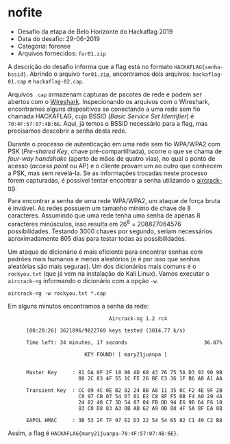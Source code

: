 # nofite

- Desafio da etapa de Belo Horizonte do Hackaflag 2019
- Data do desafio: 29-06-2019
- Categoria: forense
- Arquivos fornecidos: `for01.zip`

A descrição do desafio informa que a flag está no formato `HACKAFLAG{senha-bssid}`. Abrindo o arquivo `for01.zip`, encontramos dois arquivos: `hackaflag-01.cap` e `hackaflag-02.cap`.

Arquivos `.cap` armazenam capturas de pacotes de rede e podem ser abertos com o [Wireshark](https://www.wireshark.org/). Inspecionando os arquivos com o Wireshark, encontramos alguns dispositivos se conectando a uma rede sem fio chamada HACKAFLAG, cujo BSSID (_Basic Service Set Identifier_) é `70:4F:57:07:4B:6E`. Aqui, já temos o BSSID necessário para a flag, mas precisamos descobrir a senha desta rede.

Durante o processo de autenticação em uma rede sem fio WPA/WPA2 com PSK (_Pre-shared Key_, chave pré-compartilhada), ocorre o que se chama de _four-way handshake_ (aperto de mãos de quatro vias), no qual o ponto de acesso (_access point_ ou AP) e o cliente provam um ao outro que conhecem a PSK, mas sem revelá-la. Se as informações trocadas neste processo forem capturadas, é possível tentar encontrar a senha utilizando o [aircrack-ng](https://www.aircrack-ng.org/).

Para encontrar a senha de uma rede WPA/WPA2, um ataque de força bruta é inviável. As redes possuem um tamanho mínimo de chave de 8 caracteres. Assumindo que uma rede tenha uma senha de apenas 8 caracteres minúsculos, isso resulta em 26<sup>8</sup> = 208827064576 possibilidades. Testando 3000 chaves por segundo, seriam necessários aproximadamente 805 dias para testar todas as possibilidades.

Um ataque de dicionário é mais eficiente para encontrar senhas com padrões mais humanos e menos aleatórios (e é por isso que senhas aleatórias são mais seguras). Um dos dicionários mais comuns é o `rockyou.txt` (que já vem na instalação do Kali Linux). Vamos executar o `aircrack-ng` informando o dicionário com a opção `-w`.

```
aircrack-ng -w rockyou.txt *.cap
```

Em alguns minutos encontramos a senha da rede:

```
                                 Aircrack-ng 1.2 rc4

      [00:20:26] 3621896/9822769 keys tested (3014.77 k/s)

      Time left: 34 minutes, 17 seconds                         36.87%

                         KEY FOUND! [ mary21juanpa ]


      Master Key     : 81 DA 0F 2F 18 86 AD 68 43 76 75 5A D3 93 90 9B
                       08 2C 83 4F 55 1C FE 26 BE E3 36 1F B6 A8 A1 AA

      Transient Key  : CC 09 4C 0E B2 82 24 8B A8 11 35 0C F2 4E 9F 2B
                       C8 97 CB 07 54 67 01 E2 C8 8F F5 DB F4 A0 29 4A
                       24 82 48 C7 3D 54 87 04 FB DD 94 E6 9B 64 F6 18
                       83 C0 D8 83 A3 0B AB 62 A9 0B 88 4F 5A 8F EA 8B

      EAPOL HMAC     : 3B 53 2F 7F 97 E2 D3 22 54 54 65 82 C1 49 C2 B8
```

Assim, a flag é `HACKAFLAG{mary21juanpa-70:4F:57:07:4B:6E}`.
